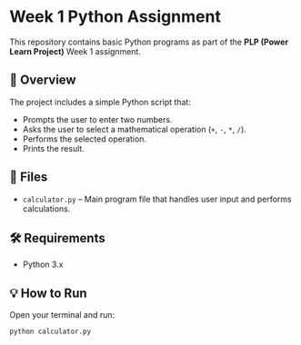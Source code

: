 # Week 1 Python Assignment

This repository contains basic Python programs as part of the **PLP (Power Learn Project)** Week 1 assignment.

## 🚀 Overview

The project includes a simple Python script that:

- Prompts the user to enter two numbers.
- Asks the user to select a mathematical operation (`+`, `-`, `*`, `/`).
- Performs the selected operation.
- Prints the result.

## 📁 Files

- `calculator.py` – Main program file that handles user input and performs calculations.

## 🛠 Requirements

- Python 3.x

## 💡 How to Run

Open your terminal and run:

```bash
python calculator.py
